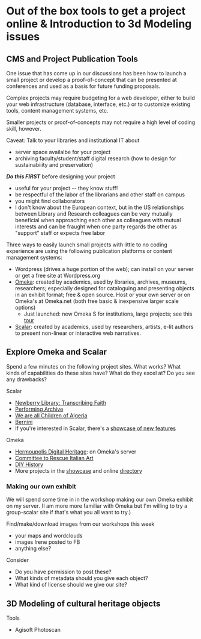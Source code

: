 # Out of the box tools to get a project online & Introduction to 3d Modeling issues

## CMS and Project Publication Tools
One issue that has come up in our discussions has been how to launch a small project or develop a proof-of-concept that can be presented at conferences and used as a basis for future funding proposals.

Complex projects may require budgeting for a web developer, either to build your web infrastructure (database, interface, etc.) or to customize existing tools, content management systems, etc.

Smaller projects or proof-of-concepts may not require a high level of coding skill, however.

Caveat:  Talk to your libraries and institutional IT about 
* server space availalbe for your project
* archiving faculty/student/staff digital research (how to design for sustainabiiity and preservation)

**_Do this FIRST_** before designing your project
* useful for your project -- they know stuff!
* be respectful of the labor of the librarians and other staff on campus
* you might find collaborators
* I don't know about the European context, but in the US relationships between Library and Research colleagues can be very mutually beneficial when approaching each other as colleagues with mutual interests and can be fraught when one party regards the other as "support" staff or expects free labor

Three ways to easily launch small projects with little to no coding experience are using the following publication platforms or content management systems:
* Wordpress (drives a huge portion of the web); can install on your server or get a free site at Wordpress.org
* [Omeka](http://www.omeka.org/): created by academics, used by libraries, archives, museums, researchers; especially designed for cataloguing and presenting objects in an exhibit format; free & open source.  Host or your own server or on Omeka's at Omeka.net (both free basic & inexpensive larger scale options)
  * Just launched:  new Omeka S for institutions, large projects; see this [tour](http://omeka.org/s/tour/)
* [Scalar](https://scalar.usc.edu/scalar/): created by academics, used by researchers, artists, e-lit authors to present non-linear or interactive web narratives.

## Explore Omeka and Scalar

Spend a few minutes on the following project sites.  What works? What kinds of capabilities do these sites have? What do they excel at? Do you see any drawbacks?

Scalar
* [Newberry Library: Transcribing Faith](http://publications.newberry.org/dig/rc-transcribe/index)
* [Performing Archive](http://scalar.usc.edu/works/performingarchive/index)
* [We are all Children of Algeria](http://scalar.usc.edu/nehvectors/mirzoeff/index)
* [Bernini](http://scalar.usc.edu/hc/caa.reviews-bernini/index)
* If you're interested in Scalar, there's a [showcase of new features](https://scalar.usc.edu/anvc_site/scalar/showcase/)

Omeka
* [Hermoupolis Digital Heritage](http://info.omeka.net/showcase/example/hermoupolis.html): on Omeka's server
* [Committee to Rescue Italian Art](https://cria.itatti.harvard.edu/)
* [DIY History](http://diyhistory.lib.uiowa.edu/)
* More projects in the [showcase](http://omeka.org/classic/showcase/) and online [directory](http://omeka.org/classic/directory/)

### Making our own exhibit

We will spend some time in in the workshop making our own Omeka exhibit on my server. (I am more more familiar with Omeka but I'm willing to try a group-scalar site if that's what you all want to try.)

Find/make/download images from our workshops this week
  * your maps and wordclouds
  * images Irene posted to FB
  * anything else?
  
Consider
* Do you have permission to post these?
* What kinds of metadata should you give each object?
* What kind of license should we give our site?



## 3D Modeling of cultural heritage objects

Tools
* Agisoft Photoscan
